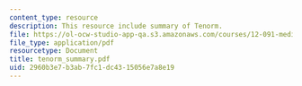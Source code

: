 ```yaml
---
content_type: resource
description: This resource include summary of Tenorm.
file: https://ol-ocw-studio-app-qa.s3.amazonaws.com/courses/12-091-medical-geology-geochemistry-an-exposure-january-iap-2006/2960b3e7b3ab7fc1dc4315056e7a8e19_tenorm_summary.pdf
file_type: application/pdf
resourcetype: Document
title: tenorm_summary.pdf
uid: 2960b3e7-b3ab-7fc1-dc43-15056e7a8e19
---
```

